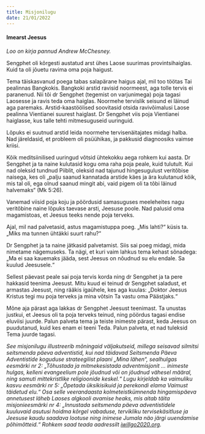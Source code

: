 ```yaml
---
title: Misjonilugu  
date: 21/01/2022  
---
```


#### Imearst Jeesus

_Loo on kirja pannud Andrew McChesney._

Sengphet oli kõrgesti austatud arst ühes Laose suurimas provintsihaiglas. Kuid ta oli jõuetu ravima oma poja haigust.

Tema täiskasvanud poega tabas salapärane haigus ajal, mil too töötas Tai pealinnas Bangkokis. Bangkoki arstid ravisid noormeest, aga tolle tervis ei paranenud. Nii tõi dr Sengphet (tegemist on varjunimega) poja tagasi Laosesse ja ravis teda oma haiglas. Noormehe tervislik seisund ei läinud aga paremaks. Arstid-kaastöölised soovitasid otsida ravivõimalusi Laose pealinna Vientianei suurest haiglast. Dr Sengphet viis poja Vientianei haiglasse, kus talle tehti mitmesuguseid uuringuid.

Lõpuks ei suutnud arstid leida noormehe tervisenäitajates midagi halba. Nad järeldasid, et probleem oli psüühikas, ja pakkusid diagnoosiks vaimse kriisi.

Kõik meditsiinilised uuringud võtsid ühtekokku aega rohkem kui aasta. Dr Sengphet ja ta naine kulutasid kogu oma raha poja peale, kuid tulutult. Kui nad oleksid tundnud Piiblit, oleksid nad tajunud hingesugulust veritõbise naisega, kes oli „palju saanud kannatada arstide käes ja ära kulutanud kõik, mis tal oli, ega olnud saanud mingit abi, vaid pigem oli ta tõbi läinud halvemaks“ (Mk 5:26).

Vanemad viisid poja koju ja pöördusid samasuguses meeleheites nagu veritõbine naine lõpuks taevase arsti, Jeesuse poole. Nad palusid oma magamistoas, et Jeesus teeks nende poja terveks.

Ajal, mil nad palvetasid, astus magamistuppa poeg. „Mis lahti?“ küsis ta. „Miks ma tunnen ühtäkki suurt rahu?“

Dr Sengphet ja ta naine jätkasid palvetamist. Siis sai poeg midagi, mida nimetame nägemuseks. Ta nägi, et kuri vaim lahkus tema kehast sõnadega: „Ma ei saa kauemaks jääda, sest Jeesus on nõudnud su elu endale. Sa kuulud Jeesusele.“

Sellest päevast peale sai poja tervis korda ning dr Sengphet ja ta pere hakkasid teenima Jeesust. Mitu kuud ei teinud dr Sengphet saladust, et armastas Jeesust, ning rääkis igaühele, kes aga kuulas: „Doktor Jeesus Kristus tegi mu poja terveks ja mina võtsin Ta vastu oma Päästjaks.“

Mõne aja pärast aga lakkas dr Sengphet Jeesust teenimast. Ta unustas justkui, et Jeesus oli ta poja terveks teinud, ning pöördus tagasi endise eluviisi juurde. Palun palveta tema ja teiste inimeste pärast, keda Jeesus on puudutanud, kuid kes enam ei teeni Teda. Palun palveta, et nad tuleksid Tema juurde tagasi.

_See misjonilugu illustreerib mõningaid väljakutseid, millega seisavad silmitsi seitsmenda päeva adventistid, kui nad täidavad Seitsmenda Päeva Adventistide koguduse strateegilist plaani „Mina lähen“, sealhulgas eesmärki nr 2: „Tõhustada ja mitmekesistada adventmisjonit … inimeste hulgas, kelleni evangeelium pole jõudnud või on jõudnud vähesel määral, ning samuti mittekristlike religioonide keskel.“ Lugu kirjeldab ka vaimuliku kasvu eesmärki nr 5: „Õpetada üksikisikuid ja perekondi elama Vaimust täidetud elu.“ Osa selle veerandaasta kolmeteistkümnenda hingamispäeva annetusest läheb Laoses algkooli avamise heaks, mis aitab täita misjonieesmärki nr 4: „Innustada seitsmenda päeva adventistidele kuuluvaid asutusi hoidma kõrgel vabaduse, tervikliku tervisekäsitluse ja Jeesuse kaudu saadava lootuse ning inimese Jumala näo järgi uuendamise põhimõtteid.“ Rohkem saad teada aadressilt [iwillgo2020.org](https://iwillgo2020.org/)._

